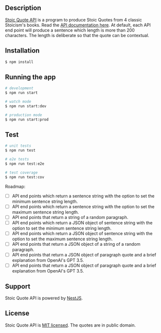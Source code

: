 ## Description

[Stoic Quote API](https://github.com/adipginting/stoic-quote-api) is a program to produce Stoic Quotes from 4 classic Stoicism's books.
Read the [API documentation here](https://stoic-quote-api.onrender.com). At default, each API end point will produce a sentence which length is more than 200 characters. The length is deliberate so that the quote can be contextual.

## Installation

```bash
$ npm install
```

## Running the app

```bash
# development
$ npm run start

# watch mode
$ npm run start:dev

# production mode
$ npm run start:prod
```

## Test

```bash
# unit tests
$ npm run test

# e2e tests
$ npm run test:e2e

# test coverage
$ npm run test:cov
```
Roadmap:
- [ ] API end points which return a sentence string with the option to set the minimum sentence string length.
- [ ] API end points which return a sentence string with the option to set the maximum sentence string length.
- [ ] API end points that return a string of a random paragraph.
- [ ] API end points which return a JSON object of sentence string with the option to set the minimum sentence string length.
- [ ] API end points which return a JSON object of sentence string with the option to set the maximum sentence string length.
- [ ] API end points that return a JSON object of a string of a random paragraph.
- [ ] API end points that return a JSON object of paragraph quote and a brief explanation from OpenAI's GPT 3.5.
- [ ] API end points that return a JSON object of paragraph quote and a brief explanation from OpenAI's GPT 3.5.

## Support

Stoic Quote API is powered by [NestJS](https://nestjs.com).


## License

Stoic Quote API is [MIT licensed](LICENSE). The quotes are in public domain.

